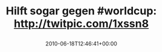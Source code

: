 ---
retweeted: false
source: <a href="http://twitter.com" rel="nofollow">Twitter Web Client</a>
entities:
  hashtags:
  - text: worldcup
    indices:
    - '18'
    - '27'
  symbols: []
  user_mentions: []
  urls: []
display_text_range:
- '0'
- '55'
favorite_count: '0'
id_str: '16467270966'
truncated: false
retweet_count: '0'
id: '16467270966'
created_at: Fri Jun 18 12:46:41 +0000 2010
favorited: false
full_text: 'Hilft sogar gegen #worldcup:  http://twitpic.com/1xssn8'
lang: de
tags:
- worldcup
- pesos/twitter
date: '2010-06-18T12:46:41+00:00'
src: https://twitter.com/bascht/status/16467270966
original_url: https://twitter.com/bascht/status/16467270966
type: twitter_tweet
text: 'Hilft sogar gegen #worldcup:  http://twitpic.com/1xssn8'
title: 'Hilft sogar gegen #worldcup:  http://twitpic.com/1xssn8

  '

---